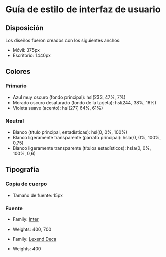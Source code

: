 # Guía de estilo de interfaz de usuario

## Disposición

Los diseños fueron creados con los siguientes anchos:

- Móvil: 375px
- Escritorio: 1440px

## Colores

### Primario

- Azul muy oscuro (fondo principal): hsl(233, 47%, 7%)
- Morado oscuro desaturado (fondo de la tarjeta): hsl(244, 38%, 16%)
- Violeta suave (acento): hsl(277, 64%, 61%)

### Neutral

- Blanco (título principal, estadísticas): hsl(0, 0%, 100%)
- Blanco ligeramente transparente (párrafo principal): hsla(0, 0%, 100%, 0,75)
- Blanco ligeramente transparente (títulos estadísticos): hsla(0, 0%, 100%, 0,6)

## Tipografía

### Copia de cuerpo

- Tamaño de fuente: 15px

### Fuente

- Family: [Inter](https://fonts.google.com/specimen/Inter)
- Weights: 400, 700

- Family: [Lexend Deca](https://fonts.google.com/specimen/Lexend+Deca)
- Weights: 400